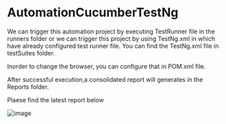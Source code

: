 # AutomationCucumberTestNg

We can trigger this automation project by executing TestRunner file in the runners folder or we can trigger this project by using TestNg.xml in which have already configured test runner file. You can find the TestNg.xml file in testSuites folder.

Inorder to change the browser, you can configure that in POM.xml file.

After successful execution,a consolidated report will generates in the Reports folder.

Plaese find the latest report below

![image](https://user-images.githubusercontent.com/88935704/129456744-0d78c532-4de4-4866-acf7-7fd8da6b5427.png)


